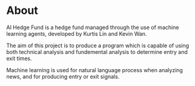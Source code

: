 # About
AI Hedge Fund is a hedge fund managed through the use of machine learning agents,
developed by Kurtis Lin and Kevin Wan.

The aim of this project is to produce a program which is capable of using both
technical analysis and fundemental analysis to determine entry and exit times.

Machine learning is used for natural language process when analyzing news, and for
producing entry or exit signals.  
